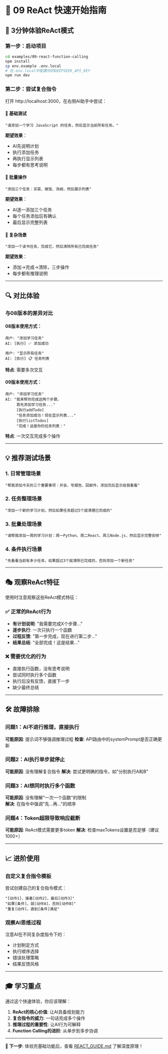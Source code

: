# 🚀 09 ReAct 快速开始指南

## 🎯 3分钟体验ReAct模式

### 第一步：启动项目
```bash
cd examples/09-react-function-calling
npm install
cp env.example .env.local
# 在.env.local中配置你的DEEPSEEK_API_KEY
npm run dev
```

### 第二步：尝试复合指令
打开 http://localhost:3000，在右侧AI助手中尝试：

#### 🧪 基础测试
```
"请添加一个学习 JavaScript 的任务，然后显示当前所有任务。"
```

**期望效果**：
- AI先说明计划
- 执行添加任务
- 再执行显示列表
- 每步都有思考说明

#### 🧪 批量操作
```
"添加三个任务：买菜、做饭、洗碗，然后展示列表"
```

**期望效果**：
- AI逐一添加三个任务
- 每个任务添加后有确认
- 最后显示完整列表

#### 🧪 复杂场景
```
"添加一个读书任务，完成它，然后清除所有已完成任务"
```

**期望效果**：
- 添加→完成→清除，三步操作
- 每步都有推理说明

---

## 🔍 对比体验

### 与08版本的差异对比

#### 08版本使用方式：
```
用户: "添加学习任务"
AI: [执行] ✅ 添加成功

用户: "显示所有任务"  
AI: [执行] 📋 任务列表
```
**特点**: 需要多次交互

#### 09版本使用方式：
```
用户: "添加学习任务"
AI: "我来帮你完成这两个步骤。
     首先添加学习任务..."
     [执行addTodo]
     "任务添加成功！现在显示列表..."
     [执行listTodos]
     "完成！这是你的任务列表："
```
**特点**: 一次交互完成多个操作

---

## 💡 推荐测试场景

### 1. 日常管理场景
```
"帮我添加今天的三个重要事项：开会、写报告、回邮件，添加完后显示给我看看"
```

### 2. 任务整理场景
```
"添加一个新的学习计划，然后如果任务超过5个就清理已完成的"
```

### 3. 批量处理场景  
```
"请帮我添加一周的学习计划：周一Python、周二React、周三Node.js，然后显示完整安排"
```

### 4. 条件执行场景
```
"先看看当前有多少任务，如果超过3个就清除已完成的，否则添加一个新任务"
```

---

## 🎭 观察ReAct特征

使用时注意观察这些ReAct模式特征：

### ✅ 正常的ReAct行为
- **有计划说明**: "我需要完成X个步骤..."
- **逐步执行**: 一次只执行一个函数
- **过程反馈**: "第一步完成，现在进行第二步..."
- **结果总结**: "全部完成！这是结果..."

### ❌ 需要优化的行为
- 直接执行函数，没有思考说明
- 尝试同时执行多个函数
- 执行后没有反馈，直接下一步
- 缺少最终总结

---

## 🛠️ 故障排除

### 问题1：AI不进行推理，直接执行
**可能原因**: 提示词不够强调推理过程
**检查**: API路由中的systemPrompt是否正确更新

### 问题2：AI执行单步就停止
**可能原因**: 没有理解复合指令
**解决**: 尝试更明确的指令，如"分别执行A和B"

### 问题3：AI想同时执行多个函数
**可能原因**: 没有理解"一次一个函数"的限制  
**解决**: 在指令中强调"先...再..."的顺序

### 问题4：Token超限导致响应截断
**可能原因**: ReAct模式需要更多token
**解决**: 检查maxTokens设置是否足够（建议1000+）

---

## 📈 进阶使用

### 自定义复合指令模板
尝试创建自己的复合指令模式：

```
"[动作1]，接着[动作2]，最后[动作3]"
"如果[条件]，就[动作A]，否则[动作B]"  
"重复[动作]，直到[条件]满足"
```

### 观察AI思维过程
注意AI在不同复杂度指令下的：
- 计划制定方式
- 执行顺序选择
- 错误处理策略
- 结果反馈风格

---

## 🎓 学习重点

通过这个快速体验，你应该理解：

1. **ReAct的核心价值**: 让AI具备规划能力
2. **复合指令的威力**: 一句话完成多个操作
3. **推理过程的重要性**: 让AI行为可解释
4. **Function Calling的进阶**: 从单步到多步协调

---

**🎯 下一步**: 体验完基础功能后，查看 [REACT_GUIDE.md](./REACT_GUIDE.md) 了解深度原理！ 